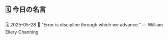 ## 🗓️ 今日の名言

<!--START_SECTION:quote-->
🗓️ 2025-05-28
💬 "Error is discipline through which we advance." — William Ellery Channing
<!--END_SECTION:quote-->
